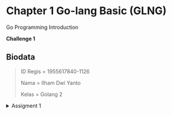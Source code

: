 # Chapter 1 Go-lang Basic (GLNG)
Go Programming Introduction

**Challenge 1**

## Biodata
> ID Regis = 1955617840-1126
> 
> Nama = Ilham Dwi Yanto
> 
> Kelas = Golang 2

<details><summary>Assigment 1</summary>
<p>

```ruby
package main

import "fmt"

func main() {
	var (
		i                    = 21
		j            bool    = true
		base16               = 15
		unicodeRusia rune    = '\u042F'
		k            float64 = 123.456
	)
	// menampilkan nilai i
	fmt.Printf("%v\n", i)

	// menampilkan tipe data dari variabel i
	fmt.Printf("%T\n", i)

	// menampilkan tanda %
	fmt.Println("%")

	// menampilkan nilai boolean j : true
	fmt.Println(j)

	// menampilkan nilai base 2 dari i : 10101
	fmt.Printf("%b\n", i)

	// menampilkan unicode Rusia Я
	fmt.Println(string(unicodeRusia))

	// menampilkan nilai base 10 dari i : 21
	fmt.Println(i)

	// menampilkan nilai base 8 dari i : 25
	fmt.Printf("%o\n", i)

	// menampilkan nilai base 16 : f
	fmt.Printf("%x\n", base16)

	// menampilkan nilai base 16 : F
	fmt.Printf("%X\n", base16)

	// menampilkan unicode karakter Я : U+042F
	fmt.Printf("U+%04X\n", unicodeRusia)

	// menampilkan nilai variabel k float64 = 123.456
	fmt.Println(k)

	// menampilkan float : 123.456000
	fmt.Printf("%.6f\n", k)

	// menampilkan float scientific : 1.234560E+02
	fmt.Printf("%.6E\n", k)
}

```
![](<Output-Challenge 1.png?raw=true>)
</p>
</details>

